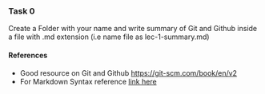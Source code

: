 ### Task 0
Create a Folder with your name and write summary of Git and Github inside a file with .md extension (i.e name file as lec-1-summary.md)

#### References
- Good resource on Git and Github https://git-scm.com/book/en/v2 
- For Markdown Syntax reference [link here](https://code1o1.github.io/en/posts/markdown-syntax/)
